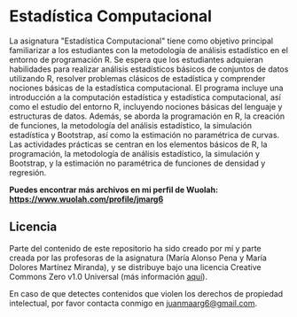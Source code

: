 # Estadística Computacional

La asignatura "Estadística Computacional" tiene como objetivo principal familiarizar a los estudiantes con la metodología de análisis estadístico en el entorno de programación R. Se espera que los estudiantes adquieran habilidades para realizar análisis estadísticos básicos de conjuntos de datos utilizando R, resolver problemas clásicos de estadística y comprender nociones básicas de la estadística computacional. El programa incluye una introducción a la computación estadística y estadística computacional, así como el estudio del entorno R, incluyendo nociones básicas del lenguaje y estructuras de datos. Además, se aborda la programación en R, la creación de funciones, la metodología del análisis estadístico, la simulación estadística y Bootstrap, así como la estimación no paramétrica de curvas. Las actividades prácticas se centran en los elementos básicos de R, la programación, la metodología de análisis estadístico, la simulación y Bootstrap, y la estimación no paramétrica de funciones de densidad y regresión.

**Puedes encontrar más archivos en mi perfil de Wuolah: https://www.wuolah.com/profile/jmarg6**

## Licencia

Parte del contenido de este repositorio ha sido creado por mí y parte creada por las profesoras de la asignatura (María Alonso Pena y María Dolores Martínez Miranda), y se distribuye bajo una licencia Creative Commons Zero v1.0 Universal (más información [aquí](https://github.com/juanmaarg6/ECOMP/blob/main/LICENSE)).

En caso de que detectes contenidos que violen los derechos de propiedad intelectual, por favor contacta conmigo en juanmaarg6@gmail.com.
